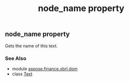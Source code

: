 ﻿---
title: node_name property
second_title: Aspose.Finance for Python via .NET API References
description: 
type: docs
weight: 270
url: /python-net/aspose.finance.xbrl.dom/text/node_name/
is_root: false
---

## node_name property


Gets the name of this text.

### See Also
* module [aspose.finance.xbrl.dom](../../)
* class [Text](/finance/python-net/aspose.finance.xbrl.dom/text)
